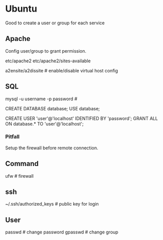 # Ubuntu

Good to create a user or group for each service

## Apache

Config user/group to grant permission.

etc/apache2
etc/apache2/sites-available

a2ensite/a2dissite # enable/disable virtual host config

## SQL

mysql -u username -p password #

CREATE DATABASE database;
USE database;

CREATE USER 'user'@'localhost' IDENTIFIED BY 'password';
GRANT ALL ON database.* TO 'user'@'localhost';

### Pitfall

Setup the firewall before remote connection.

## Command

ufw # firewall

## ssh

~/.ssh/authorized_keys # public key for login

## User

passwd # change password
gpasswd # change group
